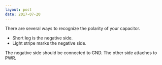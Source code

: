 ```yaml
---
layout: post
date: 2017-07-20
---
```


There are several ways to recognize the polarity of your capacitor.

* Short leg is the negative side.
* Light stripe marks the negative side.

The negative side should be connected to GND. The other side attaches to PWR.